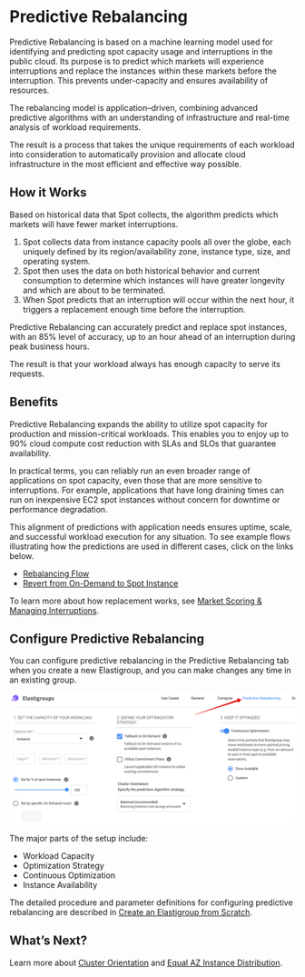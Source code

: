 # Predictive Rebalancing

Predictive Rebalancing is based on a machine learning model used for identifying and predicting spot capacity usage and interruptions in the public cloud. Its purpose is to predict which markets will experience interruptions and replace the instances within these markets before the interruption. This prevents under-capacity and ensures availability of resources.

The rebalancing model is application–driven, combining advanced predictive algorithms with an understanding of infrastructure and real-time analysis of workload requirements.

The result is a process that takes the unique requirements of each workload into consideration to automatically provision and allocate cloud infrastructure in the most efficient and effective way possible.

## How it Works

Based on historical data that Spot collects, the algorithm predicts which markets will have fewer market interruptions.
1. Spot collects data from instance capacity pools all over the globe, each uniquely defined by its region/availability zone, instance type, size, and operating system.
2. Spot then uses the data on both historical behavior and current consumption to determine which instances will have greater longevity and which are about to be terminated.
3. When Spot predicts that an interruption will occur within the next hour, it triggers a replacement enough time before the interruption.

Predictive Rebalancing can accurately predict and replace spot instances, with an 85% level of accuracy, up to an hour ahead of an interruption during peak business hours.

The result is that your workload always has enough capacity to serve its requests.

## Benefits

Predictive Rebalancing expands the ability to utilize spot capacity for production and mission-critical workloads. This enables you to enjoy up to 90% cloud compute cost reduction with SLAs and SLOs that guarantee availability.

In practical terms, you can reliably run an even broader range of applications on spot capacity, even those that are more sensitive to interruptions. For example, applications that have long draining times can run on inexpensive EC2 spot instances without concern for downtime or performance degradation.

This alignment of predictions with application needs ensures uptime, scale, and successful workload execution for any situation. To see example flows illustrating how the predictions are used in different cases, click on the links below.
* [Rebalancing Flow](elastigroup/features/core-features/diagram-rebalancing-flow.md)
* [Revert from On-Demand to Spot Instance](elastigroup/features/core-features/diagram-revert-from-on-demand-to-spot-instance.md)

To learn more about how replacement works, see [Market Scoring & Managing Interruptions](elastigroup/features/core-features/market-scoring-managing-interruptions.md).  

## Configure Predictive Rebalancing

You can configure predictive rebalancing in the Predictive Rebalancing tab when you create a new Elastigroup, and you can make changes any time in an existing group.

<img src="/elastigroup/_media/corefeatures-predictive-rebalancing-01.png" />

The major parts of the setup include:
* Workload Capacity
* Optimization Strategy
* Continuous Optimization
* Instance Availability

The detailed procedure and parameter definitions for configuring predictive rebalancing are described in [Create an Elastigroup from Scratch](elastigroup/tutorials/elastigroup-tasks/create-an-elastigroup-from-scratch-a.md).

## What’s Next?

Learn more about [Cluster Orientation](elastigroup/features/core-features/cluster-orientation.md) and [Equal AZ Instance Distribution](elastigroup/features/core-features/equal-az-instance-distribution-orientation.md).
